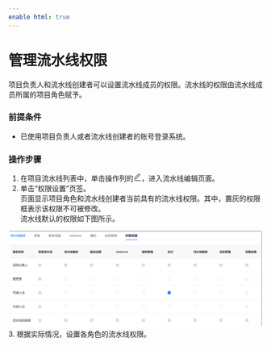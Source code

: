 ```yaml
---
enable html: true
---
```

# 管理流水线权限

项目负责人和流水线创建者可以设置流水线成员的权限。流水线的权限由流水线成员所属的项目角色赋予。

### 前提条件
* 已使用项目负责人或者流水线创建者的账号登录系统。

### 操作步骤
1. 在项目流水线列表中，单击操作列的![](fig/modify01.png)，进入流水线编辑页面。
2. 单击“权限设置”页签。             
     页面显示项目角色和流水线创建者当前具有的流水线权限。其中，置灰的权限框表示该权限不可被修改。          
     流水线默认的权限如下图所示。           
  <img src="fig/流水线-权限-默认.png" style="zoom:50%">       
3. 根据实际情况，设置各角色的流水线权限。
